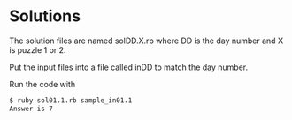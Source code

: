 # Solutions

The solution files are named solDD.X.rb where DD is the day number
and X is puzzle 1 or 2.

Put the input files into a file called inDD to match the day number.

Run the code with

```bash
$ ruby sol01.1.rb sample_in01.1
Answer is 7
```
